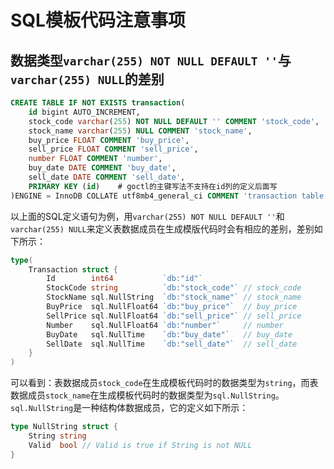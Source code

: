 # SQL模板代码注意事项
## 数据类型`varchar(255) NOT NULL DEFAULT ''`与`varchar(255) NULL`的差别
```sql
CREATE TABLE IF NOT EXISTS transaction(
    id bigint AUTO_INCREMENT,
    stock_code varchar(255) NOT NULL DEFAULT '' COMMENT 'stock_code',
    stock_name varchar(255) NULL COMMENT 'stock_name',
    buy_price FLOAT COMMENT 'buy_price',
    sell_price FLOAT COMMENT 'sell_price',
    number FLOAT COMMENT 'number',
    buy_date DATE COMMENT 'buy_date',
    sell_date DATE COMMENT 'sell_date',
    PRIMARY KEY (id)    # goctl的主键写法不支持在id列的定义后面写
)ENGINE = InnoDB COLLATE utf8mb4_general_ci COMMENT 'transaction table';
```

以上面的SQL定义语句为例，用`varchar(255) NOT NULL DEFAULT ''`和`varchar(255) NULL`来定义表数据成员在生成模版代码时会有相应的差别，差别如下所示：
```go
type(
    Transaction struct {
        Id        int64           `db:"id"`
        StockCode string          `db:"stock_code"` // stock_code
        StockName sql.NullString  `db:"stock_name"` // stock_name
        BuyPrice  sql.NullFloat64 `db:"buy_price"`  // buy_price
        SellPrice sql.NullFloat64 `db:"sell_price"` // sell_price
        Number    sql.NullFloat64 `db:"number"`     // number
        BuyDate   sql.NullTime    `db:"buy_date"`   // buy_date
        SellDate  sql.NullTime    `db:"sell_date"`  // sell_date
    }
)
```
可以看到：表数据成员`stock_code`在生成模板代码时的数据类型为`string`，而表数据成员`stock_name`在生成模板代码时的数据类型为`sql.NullString`。`sql.NullString`是一种结构体数据成员，它的定义如下所示：
```go
type NullString struct {
    String string
    Valid  bool // Valid is true if String is not NULL
}
```